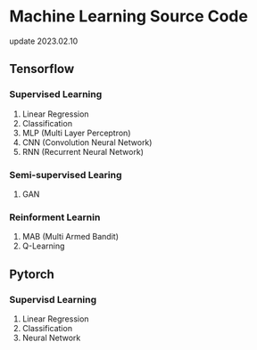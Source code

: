 # Machine Learning Source Code

update 2023.02.10

## Tensorflow

### Supervised Learning

1. Linear Regression
2. Classification
3. MLP (Multi Layer Perceptron)
4. CNN (Convolution Neural Network)
5. RNN (Recurrent Neural Network)

### Semi-supervised Learing

1. GAN

### Reinforment Learnin

1. MAB (Multi Armed Bandit)
2. Q-Learning

## Pytorch

### Supervisd Learning

1. Linear Regression
2. Classification
3. Neural Network